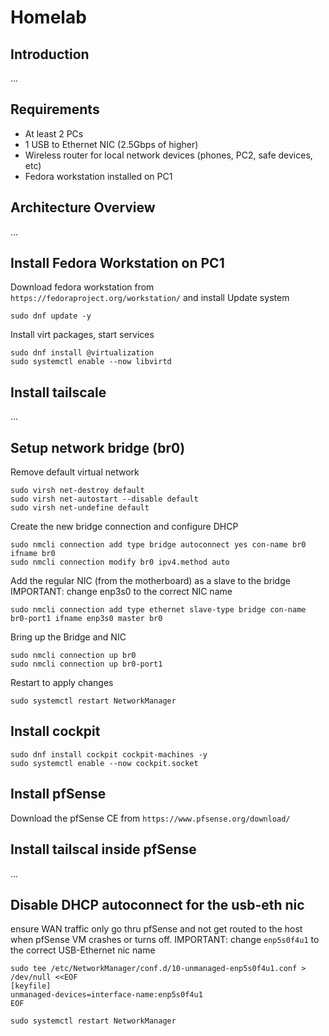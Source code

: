 # Homelab 
## Introduction
...

## Requirements
- At least 2 PCs
- 1 USB to Ethernet NIC (2.5Gbps of higher)
- Wireless router for local network devices (phones, PC2, safe devices, etc)
- Fedora workstation installed on PC1

## Architecture Overview
...

## Install Fedora Workstation on PC1

Download fedora workstation from `https://fedoraproject.org/workstation/` and install
Update system
```
sudo dnf update -y
```
Install virt packages, start services
```
sudo dnf install @virtualization
sudo systemctl enable --now libvirtd
```

## Install tailscale
...

## Setup network bridge (br0)

Remove default virtual network
```
sudo virsh net-destroy default
sudo virsh net-autostart --disable default
sudo virsh net-undefine default
```
Create the new bridge connection and configure DHCP
```
sudo nmcli connection add type bridge autoconnect yes con-name br0 ifname br0
sudo nmcli connection modify br0 ipv4.method auto
```
Add the regular NIC (from the motherboard) as a slave to the bridge 
IMPORTANT: change enp3s0 to the correct NIC name
```
sudo nmcli connection add type ethernet slave-type bridge con-name br0-port1 ifname enp3s0 master br0
```
Bring up the Bridge and NIC
```
sudo nmcli connection up br0
sudo nmcli connection up br0-port1
```
Restart to apply changes
```
sudo systemctl restart NetworkManager
```

## Install cockpit 
```
sudo dnf install cockpit cockpit-machines -y
sudo systemctl enable --now cockpit.socket
```

## Install pfSense
Download the pfSense CE from `https://www.pfsense.org/download/`


## Install tailscal inside pfSense
...

## Disable DHCP autoconnect for the usb-eth nic
ensure WAN traffic only go thru pfSense and not get routed to the host when pfSense VM crashes or turns off.
IMPORTANT: change `enp5s0f4u1` to the correct USB-Ethernet nic name

```
sudo tee /etc/NetworkManager/conf.d/10-unmanaged-enp5s0f4u1.conf > /dev/null <<EOF
[keyfile]
unmanaged-devices=interface-name:enp5s0f4u1
EOF

sudo systemctl restart NetworkManager
```
